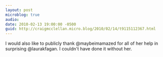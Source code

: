 ```yaml
---
layout: post
microblog: true
audio: 
date: 2010-02-13 19:00:00 -0500
guid: http://craigmcclellan.micro.blog/2010/02/14/t9115112367.html
---
```

I would also like to publicly thank @maybeimamazed for all of her help in surprising @laurakfagan. I couldn't have done it without her.
